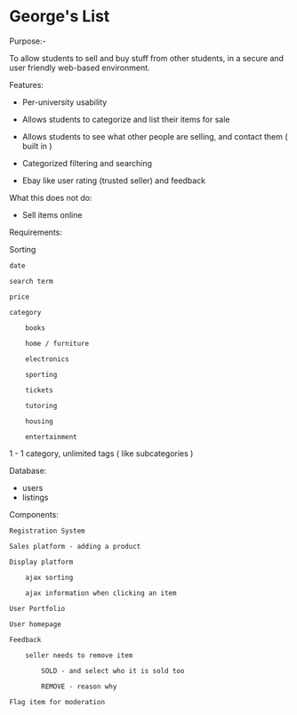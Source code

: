 George's List
=============

Purpose:-

To allow students to sell and buy stuff from other students, in a secure and user friendly web-based environment.

Features:

- Per-university usability

- Allows students to categorize and list their items for sale

- Allows students to see what other people are selling, and contact them ( built in )

- Categorized filtering and searching

- Ebay like user rating (trusted seller) and feedback


What this does not do:

- Sell items online

Requirements:

Sorting

    date

    search term

    price

    category

        books

        home / furniture

        electronics

        sporting

        tickets

        tutoring

        housing

        entertainment


1 - 1 category, unlimited tags ( like subcategories )

Database:
- users
- listings


Components:

    Registration System

    Sales platform - adding a product

    Display platform

        ajax sorting

        ajax information when clicking an item

    User Portfolio

    User homepage

    Feedback

        seller needs to remove item

            SOLD - and select who it is sold too

            REMOVE - reason why

    Flag item for moderation


    
